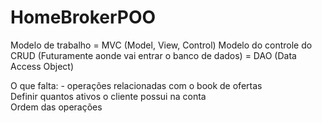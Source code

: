 # HomeBrokerPOO
Modelo de trabalho = MVC (Model, View, Control)
Modelo do controle do CRUD (Futuramente aonde vai entrar o banco de dados) = DAO (Data Access Object)

O que falta: - operações relacionadas com o book de ofertas <br>
Definir quantos ativos o cliente possui na conta <br>
Ordem das operações <br>
